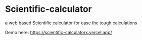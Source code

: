 # Scientific-calculator
a web based Scientific calculator for ease the tough calculations 

Demo here: https://scientific-calculatorx.vercel.app/
